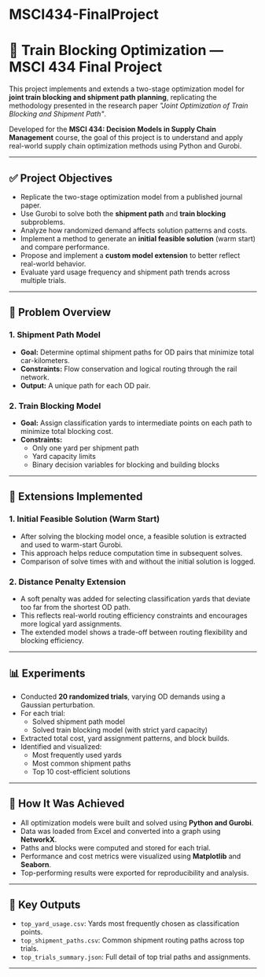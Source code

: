 # MSCI434-FinalProject

# 🚆 Train Blocking Optimization — MSCI 434 Final Project

This project implements and extends a two-stage optimization model for **joint train blocking and shipment path planning**, replicating the methodology presented in the research paper _"Joint Optimization of Train Blocking and Shipment Path"_.

Developed for the **MSCI 434: Decision Models in Supply Chain Management** course, the goal of this project is to understand and apply real-world supply chain optimization methods using Python and Gurobi.

---

## ✅ Project Objectives

- Replicate the two-stage optimization model from a published journal paper.
- Use Gurobi to solve both the **shipment path** and **train blocking** subproblems.
- Analyze how randomized demand affects solution patterns and costs.
- Implement a method to generate an **initial feasible solution** (warm start) and compare performance.
- Propose and implement a **custom model extension** to better reflect real-world behavior.
- Evaluate yard usage frequency and shipment path trends across multiple trials.

---

## 🧩 Problem Overview

### 1. **Shipment Path Model**
- **Goal:** Determine optimal shipment paths for OD pairs that minimize total car-kilometers.
- **Constraints:** Flow conservation and logical routing through the rail network.
- **Output:** A unique path for each OD pair.

### 2. **Train Blocking Model**
- **Goal:** Assign classification yards to intermediate points on each path to minimize total blocking cost.
- **Constraints:**
  - Only one yard per shipment path
  - Yard capacity limits
  - Binary decision variables for blocking and building blocks

---

## 🔁 Extensions Implemented

### 1. **Initial Feasible Solution (Warm Start)**
- After solving the blocking model once, a feasible solution is extracted and used to warm-start Gurobi.
- This approach helps reduce computation time in subsequent solves.
- Comparison of solve times with and without the initial solution is logged.

### 2. **Distance Penalty Extension**
- A soft penalty was added for selecting classification yards that deviate too far from the shortest OD path.
- This reflects real-world routing efficiency constraints and encourages more logical yard assignments.
- The extended model shows a trade-off between routing flexibility and blocking efficiency.

---

## 📊 Experiments

- Conducted **20 randomized trials**, varying OD demands using a Gaussian perturbation.
- For each trial:
  - Solved shipment path model
  - Solved train blocking model (with strict yard capacity)
- Extracted total cost, yard assignment patterns, and block builds.
- Identified and visualized:
  - Most frequently used yards
  - Most common shipment paths
  - Top 10 cost-efficient solutions

---

## 🧪 How It Was Achieved

- All optimization models were built and solved using **Python and Gurobi**.
- Data was loaded from Excel and converted into a graph using **NetworkX**.
- Paths and blocks were computed and stored for each trial.
- Performance and cost metrics were visualized using **Matplotlib** and **Seaborn**.
- Top-performing results were exported for reproducibility and analysis.

---

## 📁 Key Outputs

- `top_yard_usage.csv`: Yards most frequently chosen as classification points.
- `top_shipment_paths.csv`: Common shipment routing paths across top trials.
- `top_trials_summary.json`: Full detail of top trial paths and assignments.

---


